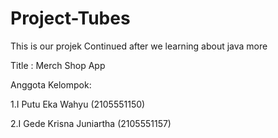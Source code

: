 # Project-Tubes
This is our projek
Continued after we learning about java more

Title : Merch Shop App

Anggota Kelompok:

1.I Putu Eka Wahyu (2105551150)

2.I Gede Krisna Juniartha (2105551157)
